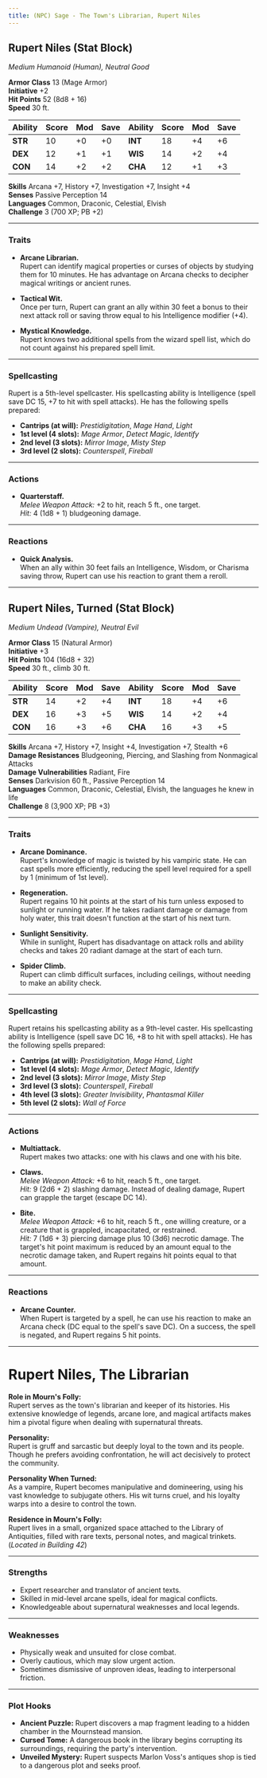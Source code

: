 ```yaml
---
title: (NPC) Sage - The Town's Librarian, Rupert Niles
---
```



## **Rupert Niles (Stat Block)**

*Medium Humanoid (Human), Neutral Good*

**Armor Class** 13 (Mage Armor)  
**Initiative** +2  
**Hit Points** 52 (8d8 + 16)  
**Speed** 30 ft.

| Ability   | Score | Mod | Save | Ability   | Score | Mod | Save |
|-----------|-------|-----|------|-----------|-------|-----|------|
| **STR**   | 10    | +0  | +0   | **INT**   | 18    | +4  | +6   |
| **DEX**   | 12    | +1  | +1   | **WIS**   | 14    | +2  | +4   |
| **CON**   | 14    | +2  | +2   | **CHA**   | 12    | +1  | +3   |

**Skills** Arcana +7, History +7, Investigation +7, Insight +4  
**Senses** Passive Perception 14  
**Languages** Common, Draconic, Celestial, Elvish  
**Challenge** 3 (700 XP; PB +2)

---

### **Traits**

- **Arcane Librarian.**  
  Rupert can identify magical properties or curses of objects by studying them for 10 minutes. He has advantage on Arcana checks to decipher magical writings or ancient runes.

- **Tactical Wit.**  
  Once per turn, Rupert can grant an ally within 30 feet a bonus to their next attack roll or saving throw equal to his Intelligence modifier (+4).

- **Mystical Knowledge.**  
  Rupert knows two additional spells from the wizard spell list, which do not count against his prepared spell limit.

---

### **Spellcasting**

Rupert is a 5th-level spellcaster. His spellcasting ability is Intelligence (spell save DC 15, +7 to hit with spell attacks). He has the following spells prepared:

- **Cantrips (at will):** *Prestidigitation*, *Mage Hand*, *Light*  
- **1st level (4 slots):** *Mage Armor*, *Detect Magic*, *Identify*  
- **2nd level (3 slots):** *Mirror Image*, *Misty Step*  
- **3rd level (2 slots):** *Counterspell*, *Fireball*

---

### **Actions**

- **Quarterstaff.**  
  *Melee Weapon Attack:* +2 to hit, reach 5 ft., one target.  
  *Hit:* 4 (1d8 + 1) bludgeoning damage.

---

### **Reactions**

- **Quick Analysis.**  
  When an ally within 30 feet fails an Intelligence, Wisdom, or Charisma saving throw, Rupert can use his reaction to grant them a reroll.

---

## **Rupert Niles, Turned (Stat Block)**

*Medium Undead (Vampire), Neutral Evil*

**Armor Class** 15 (Natural Armor)  
**Initiative** +3  
**Hit Points** 104 (16d8 + 32)  
**Speed** 30 ft., climb 30 ft.

| Ability   | Score | Mod | Save | Ability   | Score | Mod | Save |
|-----------|-------|-----|------|-----------|-------|-----|------|
| **STR**   | 14    | +2  | +4   | **INT**   | 18    | +4  | +6   |
| **DEX**   | 16    | +3  | +5   | **WIS**   | 14    | +2  | +4   |
| **CON**   | 16    | +3  | +6   | **CHA**   | 16    | +3  | +5   |

**Skills** Arcana +7, History +7, Insight +4, Investigation +7, Stealth +6  
**Damage Resistances** Bludgeoning, Piercing, and Slashing from Nonmagical Attacks  
**Damage Vulnerabilities** Radiant, Fire  
**Senses** Darkvision 60 ft., Passive Perception 14  
**Languages** Common, Draconic, Celestial, Elvish, the languages he knew in life  
**Challenge** 8 (3,900 XP; PB +3)

---

### **Traits**

- **Arcane Dominance.**  
  Rupert's knowledge of magic is twisted by his vampiric state. He can cast spells more efficiently, reducing the spell level required for a spell by 1 (minimum of 1st level).

- **Regeneration.**  
  Rupert regains 10 hit points at the start of his turn unless exposed to sunlight or running water. If he takes radiant damage or damage from holy water, this trait doesn't function at the start of his next turn.

- **Sunlight Sensitivity.**  
  While in sunlight, Rupert has disadvantage on attack rolls and ability checks and takes 20 radiant damage at the start of each turn.

- **Spider Climb.**  
  Rupert can climb difficult surfaces, including ceilings, without needing to make an ability check.

---

### **Spellcasting**

Rupert retains his spellcasting ability as a 9th-level caster. His spellcasting ability is Intelligence (spell save DC 16, +8 to hit with spell attacks). He has the following spells prepared:

- **Cantrips (at will):** *Prestidigitation*, *Mage Hand*, *Light*  
- **1st level (4 slots):** *Mage Armor*, *Detect Magic*, *Identify*  
- **2nd level (3 slots):** *Mirror Image*, *Misty Step*  
- **3rd level (3 slots):** *Counterspell*, *Fireball*  
- **4th level (3 slots):** *Greater Invisibility*, *Phantasmal Killer*  
- **5th level (2 slots):** *Wall of Force*

---

### **Actions**

- **Multiattack.**  
  Rupert makes two attacks: one with his claws and one with his bite.

- **Claws.**  
  *Melee Weapon Attack:* +6 to hit, reach 5 ft., one target.  
  *Hit:* 9 (2d6 + 2) slashing damage. Instead of dealing damage, Rupert can grapple the target (escape DC 14).

- **Bite.**  
  *Melee Weapon Attack:* +6 to hit, reach 5 ft., one willing creature, or a creature that is grappled, incapacitated, or restrained.  
  *Hit:* 7 (1d6 + 3) piercing damage plus 10 (3d6) necrotic damage. The target's hit point maximum is reduced by an amount equal to the necrotic damage taken, and Rupert regains hit points equal to that amount.

---

### **Reactions**

- **Arcane Counter.**  
  When Rupert is targeted by a spell, he can use his reaction to make an Arcana check (DC equal to the spell's save DC). On a success, the spell is negated, and Rupert regains 5 hit points.

---

# **Rupert Niles, The Librarian**

**Role in Mourn's Folly:**  
Rupert serves as the town's librarian and keeper of its histories. His extensive knowledge of legends, arcane lore, and magical artifacts makes him a pivotal figure when dealing with supernatural threats.

**Personality:**  
Rupert is gruff and sarcastic but deeply loyal to the town and its people. Though he prefers avoiding confrontation, he will act decisively to protect the community.

**Personality When Turned:**  
As a vampire, Rupert becomes manipulative and domineering, using his vast knowledge to subjugate others. His wit turns cruel, and his loyalty warps into a desire to control the town.

**Residence in Mourn's Folly:**  
Rupert lives in a small, organized space attached to the Library of Antiquities, filled with rare texts, personal notes, and magical trinkets. (*Located in Building 42*)

---

### **Strengths**

- Expert researcher and translator of ancient texts.  
- Skilled in mid-level arcane spells, ideal for magical conflicts.  
- Knowledgeable about supernatural weaknesses and local legends.

---

### **Weaknesses**

- Physically weak and unsuited for close combat.  
- Overly cautious, which may slow urgent action.  
- Sometimes dismissive of unproven ideas, leading to interpersonal friction.

---

### **Plot Hooks**

- **Ancient Puzzle:** Rupert discovers a map fragment leading to a hidden chamber in the Mournstead mansion.  
- **Cursed Tome:** A dangerous book in the library begins corrupting its surroundings, requiring the party's intervention.  
- **Unveiled Mystery:** Rupert suspects Marlon Voss's antiques shop is tied to a dangerous plot and seeks proof.
